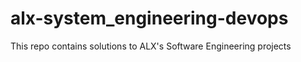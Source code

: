 # alx-system_engineering-devops
This repo contains solutions to ALX's Software Engineering projects
